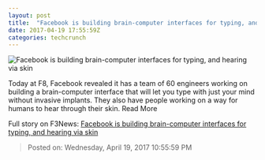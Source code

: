 ```yaml
---
layout: post
title:  "Facebook is building brain-computer interfaces for typing, and hearing via skin"
date: 2017-04-19 17:55:59Z
categories: techcrunch
---
```


![Facebook is building brain-computer interfaces for typing, and hearing via skin](https://tctechcrunch2011.files.wordpress.com/2017/04/facebook-brain-connections.jpg?w=764&h=400&crop=1)

Today at F8, Facebook revealed it has a team of 60 engineers working on building a brain-computer interface that will let you type with just your mind without invasive implants. They also have people working on a way for humans to hear through their skin. Read More


Full story on F3News: [Facebook is building brain-computer interfaces for typing, and hearing via skin](http://www.f3nws.com/n/vQHdxG)

> Posted on: Wednesday, April 19, 2017 10:55:59 PM
